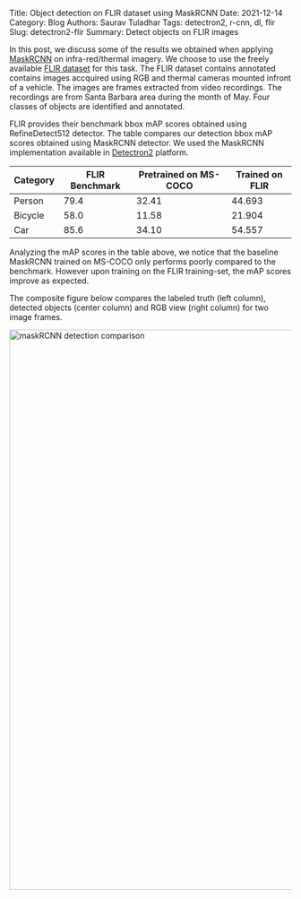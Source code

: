 Title: Object detection on FLIR dataset using MaskRCNN 
Date: 2021-12-14
Category: Blog
Authors: Saurav Tuladhar
Tags: detectron2, r-cnn, dl, flir
Slug: detectron2-flir
Summary: Detect objects on FLIR images

In this post, we discuss some of the results we obtained when applying [MaskRCNN](https://arxiv.org/abs/1703.06870) on infra-red/thermal imagery. We choose to use the freely available [FLIR dataset](https://www.flir.com/oem/adas/adas-dataset-form/) for this task. The FLIR dataset contains annotated contains images accquired using RGB and thermal cameras mounted infront of a vehicle. The images are frames extracted from video recordings. The recordings are from Santa Barbara area during the month of May. Four classes of objects are identified and annotated. 

FLIR provides their benchmark bbox mAP scores obtained using RefineDetect512 detector. The table compares our detection bbox mAP scores obtained using MaskRCNN detector. We used the MaskRCNN implementation available in [Detectron2](https://github.com/facebookresearch/detectron2) platform.

|Category | FLIR Benchmark | Pretrained on MS-COCO | Trained on FLIR |
|---------|----------------|-----------------------|-----------------|
| Person  |     79.4       |        32.41          |       44.693    |
| Bicycle |     58.0       |        11.58          |       21.904    |
| Car     |     85.6       |        34.10          |       54.557    |

Analyzing the mAP scores in the table above, we notice that the baseline MaskRCNN trained on MS-COCO only performs poorly compared to the benchmark. However upon training on the FLIR training-set, the mAP scores improve as expected.

The composite figure below compares the labeled truth (left column), detected objects (center column) and RGB view (right column) for two image frames.

<img src="./images/flir_maskRCNN_sample1.png" alt="maskRCNN detection comparison" style="width:1000px;"/>
